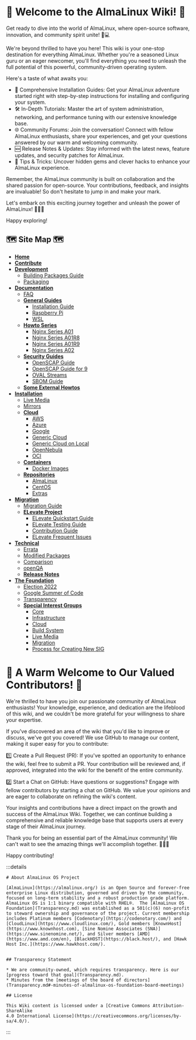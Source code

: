 # 🎉 Welcome to the AlmaLinux Wiki! 🎉

Get ready to dive into the world of AlmaLinux, where open-source software, innovation, and community spirit unite! 🐧💻

We're beyond thrilled to have you here! This wiki is your one-stop destination for everything AlmaLinux. Whether you're a seasoned Linux guru or an eager newcomer, you'll find everything you need to unleash the full potential of this powerful, community-driven operating system.

Here's a taste of what awaits you:

- 🚀 Comprehensive Installation Guides: Get your AlmaLinux adventure started right with step-by-step instructions for installing and configuring your system.
- 🛠️ In-Depth Tutorials: Master the art of system administration, networking, and performance tuning with our extensive knowledge base.
- 🌐 Community Forums: Join the conversation! Connect with fellow AlmaLinux enthusiasts, share your experiences, and get your questions answered by our warm and welcoming community.
- 🆕 Release Notes & Updates: Stay informed with the latest news, feature updates, and security patches for AlmaLinux.
- 🌟 Tips & Tricks: Uncover hidden gems and clever hacks to enhance your AlmaLinux experience.

Remember, the AlmaLinux community is built on collaboration and the shared passion for open-source. Your contributions, feedback, and insights are invaluable! So don't hesitate to jump in and make your mark.

Let's embark on this exciting journey together and unleash the power of AlmaLinux! 🚀🌟💡

Happy exploring!


<h2>🗺️ Site Map 🗺️</h2>
<ul>
  <li><a href="/"><strong>Home</strong></a></li>
  <li><a href="/Contribute"><strong>Contribute</strong></a></li>
  <li>
    <a href="/development/"><strong>Development</strong></a>
    <ul>
      <li><a href="/documentation/building-packages-guide">Building Packages Guide</a></li>
      <li><a href="/development/Packaging">Packaging</a></li>
    </ul>
  </li>
  <li>
    <a href="/documentation"><strong>Documentation</strong></a>
    <ul>
      <li><a href="/FAQ">FAQ</a></li>
      <li>
        <a href="/documentation/guides"><strong>General Guides</strong></a>
        <ul>
          <li><a href="/documentation/installation-guide">Installation Guide</a></li>
          <li><a href="/documentation/raspberry-pi">Raspberry Pi</a></li>
          <li><a href="/documentation/wsl">WSL</a></li>
        </ul>
      </li>
      <li>
        <a href="/series/"><strong>Howto Series</strong></a>
        <ul>
          <li><a href="/series/NginxSeriesA01">Nginx Series A01</a></li>
          <li><a href="/series/NginxSeriesA01R8">Nginx Series A01R8</a></li>
          <li><a href="/series/NginxSeriesA01R9">Nginx Series A01R9</a></li>
          <li><a href="/series/NginxSeriesA02">Nginx Series A02</a></li>
        </ul>
      </li>
      <li>
        <a href="/documentation/guides"><strong>Security Guides</strong></a>
        <ul>
          <li><a href="/documentation/openscap-guide">OpenSCAP Guide</a></li>
          <li><a href="/documentation/openscap-guide-for-9">OpenSCAP Guide for 9</a></li>
          <li><a href="/documentation/oval-streams">OVAL Streams</a></li>
          <li><a href="/documentation/sbom-guide">SBOM Guide</a></li>
        </ul>
      </li>
      <li><a href="/Howto"><strong>Some External Howtos</strong></a></li>
    </ul>
  </li>
  <li>
    <a href="/documentation/installation-guide"><strong>Installation</strong></a>
    <ul>
      <li><a href="/LiveMedia">Live Media</a></li>
      <li><a href="/Mirrors">Mirrors</a></li>
      <li>
        <a href="/cloud"><strong>Cloud</strong></a>
        <ul>
          <li><a href="/cloud/AWS">AWS</a></li>
          <li><a href="/cloud/Azure">Azure</a></li>
          <li><a href="/cloud/Google">Google</a></li>
          <li><a href="/cloud/Generic-cloud">Generic Cloud</a></li>
          <li><a href="/cloud/Generic-cloud-on-local">Generic Cloud on Local</a></li>
          <li><a href="/cloud/OpenNebula">OpenNebula</a></li>
      <li><a href="/cloud/OCI">OCI</a></li>
    </ul>
  </li>
  <li>
    <a href="/containers"><strong>Containers</strong></a>
    <ul>
      <li><a href="containers/docker-images">Docker Images</a></li>
    </ul>
  </li>
  <li>
    <a href="/repos/"><strong>Repositories</strong></a>
    <ul>
      <li><a href="/repos/AlmaLinux">AlmaLinux</a></li>
      <li><a href="/repos/CentOS">CentOS</a></li>
      <li><a href="/repos/Extras">Extras</a></li>
    </ul>
  </li>
</ul>
</li>
  <li>
    <a href="/migration"><strong>Migration</strong></a>
    <ul>
      <li><a href="/documentation/migration-guide">Migration Guide</a></li>
      <li>
        <a href="/elevate/"><strong>ELevate Project</strong></a>
        <ul>
          <li><a href="/elevate/ELevate-quickstart-guide">ELevate Quickstart Guide</a></li>
          <li><a href="/elevate/ELevate-testing-guide">ELevate Testing Guide</a></li>
          <li><a href="/elevate/Contribution-guide">Contribution Guide</a></li>
          <li><a href="/elevate/ELevate-frequent-issues">ELevate Frequent Issues</a></li>
        </ul>
      </li>
    </ul>
  </li>
  <li>
    <a href="/technical"><strong>Technical</strong></a>
    <ul>
      <li><a href="/documentation/errata">Errata</a></li>
      <li><a href="/development/Modified-packages">Modified Packages</a></li>
      <li><a href="/Comparison">Comparison</a></li>
      <li><a href="/development/openQA">openQA</a></li>
      <li>
        <a href="/release-notes/"><strong>Release Notes</strong></a>
        <ul>
          <!-- Add all release notes links here -->
        </ul>
      </li>
    </ul>
  </li>
  <li>
    <a href="/foundation"><strong>The Foundation</strong></a>
    <ul>
      <li><a href="/Election2022">Election 2022</a></li>
      <li><a href="/gsoc">Google Summer of Code</a></li>
      <li><a href="/Transparency">Transparency</a></li>
      <li>
        <a href="/sigs/"><strong>Special Interest Groups</strong></a>
        <ul>
          <li><a href="/sigs/Core">Core</a></li>
          <li><a href="/sigs/Infrastructure">Infrastructure</a></li>
          <li><a href="/sigs/Cloud">Cloud</a></li>
          <li><a href="/sigs/Build-System">Build System</a></li>
          <li><a href="/sigs/LiveMedia">Live Media</a></li>
          <li><a href="/sigs/Migration">Migration</a></li>
          <li><a href="/sigs/ProcessForCreatingNewSIG">Process for Creating New SIG</a></li>
        </ul>
      </li>
    </ul>
  </li>
</ul>



# 🎉 A Warm Welcome to Our Valued Contributors! 🎉

We're thrilled to have you join our passionate community of AlmaLinux enthusiasts! Your knowledge, experience, and dedication are the lifeblood of this wiki, and we couldn't be more grateful for your willingness to share your expertise.

If you've discovered an area of the wiki that you'd like to improve or discuss, we've got you covered! We use GitHub to manage our content, making it super easy for you to contribute:

1️⃣ Create a Pull Request (PR): If you've spotted an opportunity to enhance the wiki, feel free to submit a PR. Your contribution will be reviewed and, if approved, integrated into the wiki for the benefit of the entire community.

2️⃣ Start a Chat on GitHub: Have questions or suggestions? Engage with fellow contributors by starting a chat on GitHub. We value your opinions and are eager to collaborate on refining the wiki's content.

Your insights and contributions have a direct impact on the growth and success of the AlmaLinux Wiki. Together, we can continue building a comprehensive and reliable knowledge base that supports users at every stage of their AlmaLinux journey.

Thank you for being an essential part of the AlmaLinux community! We can't wait to see the amazing things we'll accomplish together. 🌟🚀💡

Happy contributing!

:::details

    # About AlmaLinux OS Project

    [AlmaLinux](https://almalinux.org/) is an Open Source and forever-free enterprise Linux distribution, governed and driven by the community, focused on long-term stability and a robust production grade platform. AlmaLinux OS is 1:1 binary compatible with RHEL®.  The [AlmaLinux OS Foundation](Transparency.md) was established as a 501(c)(6) non-profit to steward ownership and governance of the project. Current membership includes Platinum members [Codenotary](https://codenotary.com/) and [CloudLinux](https://www.cloudlinux.com/), Gold members [KnownHost](https://www.knownhost.com), [Sine Nomine Associates (SNA)](https://www.sinenomine.net/), and Silver members [AMD](https://www.amd.com/en), [BlackHOST](https://black.host/), and [Hawk Host Inc.](https://www.hawkhost.com/).


    ## Transparency Statement

    * We are community-owned, which requires transparency. Here is our [progress toward that goal](Transparency.md).
    * Minutes from the [meetings of the board of directors](Transparency.md#-minutes-of-almalinux-os-foundation-board-meetings)

    ## License

    This Wiki content is licensed under a [Creative Commons Attribution-ShareAlike
    4.0 International License](https://creativecommons.org/licenses/by-sa/4.0/).

:::
